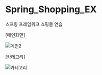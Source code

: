 # Spring_Shopping_EX
스프링 프레임워크 쇼핑몰 연습

[메인화면]

![메인2](https://user-images.githubusercontent.com/74029610/112427119-6aab3b80-8d7c-11eb-936a-c113afe31773.PNG)

[카테고리]

![카테고리](https://user-images.githubusercontent.com/74029610/112427569-24a2a780-8d7d-11eb-8bbc-a9dfbb77e24e.PNG)


